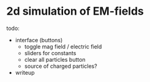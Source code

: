 # 2d simulation of EM-fields
todo:
- interface (buttons)
	- toggle mag field / electric field
	- sliders for constants
	- clear all particles button
	- source of charged particles?
- writeup
